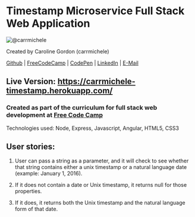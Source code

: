 # Timestamp Microservice Full Stack Web Application
![@carrmichele](https://avatars0.githubusercontent.com/u/19416050?v=3&u=659c9b787b587a19d1eea88a2fead03892038944&s=140)

Created by Caroline Gordon (carrmichele)

[Github](https://github.com/carrmichele) | [FreeCodeCamp](http://www.freecodecamp.com/carrmichele) | [CodePen](http://codepen.io/caromichel/) | [LinkedIn](https://www.linkedin.com/in/carolinemgordon) | [E-Mail](mailto:karoline.gdn@gmail.com)

## Live Version: https://carrmichele-timestamp.herokuapp.com/

### Created as part of the curriculum for full stack web development at [Free Code Camp](http://www.freecodecamp.com/carrmichele) 

Technologies used: Node, Express, Javascript, Angular, HTML5, CSS3

## User stories:
1) User can pass a string as a parameter, and it will check to see whether that string contains either a unix timestamp or a natural language date (example: January 1, 2016).

2) If it does not contain a date or Unix timestamp, it returns null for those properties.

3) If it does, it returns both the Unix timestamp and the natural language form of that date.
